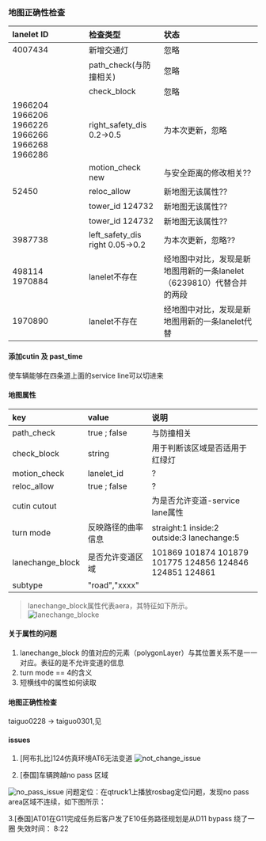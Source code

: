 ### 地图正确性检查
|lanelet ID | 检查类型  | 状态  |
|:---------|:-----------|:-----|
| 4007434  |  新增交通灯  | 忽略 | 
|          |  path_check(与防撞相关)  | 忽略 | 
|          |  check_block  | 忽略 | 
| 1966204  1966206  1966226 1966266 1966268 1966286|  right_safety_dis 0.2->0.5 |为本次更新，忽略 | 
|          |  motion_check  new | 与安全距离的修改相关?? | 
| 52450    |  reloc_allow | 新地图无该属性?? | 
|          |  tower_id   124732 | 新地图无该属性?? | 
|          |  tower_id   124732 | 新地图无该属性?? | 
| 3987738  |  left_safety_dis right   0.05->0.2| 为本次更新，忽略?? | 
| 498114  1970884 |  lanelet不存在 | 经地图中对比，发现是新地图用新的一条lanelet（6239810）代替合并的两段 | 
| 1970890 |  lanelet不存在 | 经地图中对比，发现是新地图用新的一条lanelet代替 | 
 

#### 添加cutin 及 past_time 
使车辆能够在四条道上面的service line可以切进来



#### 地图属性

|key | value  | 说明  |
|:---------|:-----------|:-----|
| path_check  |  true ; false  | 与防撞相关 | 
| check_block  |  string  | 用于判断该区域是否适用于红绿灯 | 
| motion_check  |  lanelet_id  | ? | 
| reloc_allow  |  true ; false  | ? | 
| cutin  cutout | |为是否允许变道-service lane属性| 
| turn mode|反映路径的曲率信息|straight:1 inside:2 outside:3 lanechange:5|
| lanechange_block|是否允许变道区域|101869  101874 101879 101775 124856 124846 124851 124861 |
| subtype|"road","xxxx"||

> lanechange_block属性代表aera，其特征如下所示。
![lanechange_blocke](lanelet-osm-aera.png)
#### 关于属性的问题
1. lanechange_block 的值对应的元素（polygonLayer）与其位置关系不是一一对应。表征的是不允许变道的信息
2. turn mode == 4的含义
3. 短横线中的属性如何读取

#### 地图正确性检查
taiguo0228 -> taiguo0301,见

#### issues
1. [阿布扎比]124仿真环境AT6无法变道
![not_change_issue](not_change_line_issue.jpg)


2. [泰国]车辆跨越no pass 区域

![no_pass_issue](nopass_issue.jpg)
问题定位：在qtruck1上播放rosbag定位问题，发现no pass area区域不连续，如下图所示：

3.[泰国]AT01在G11完成任务后客户发了E10任务路径规划是从D11 bypass 绕了一圈
失效时间： 8:22